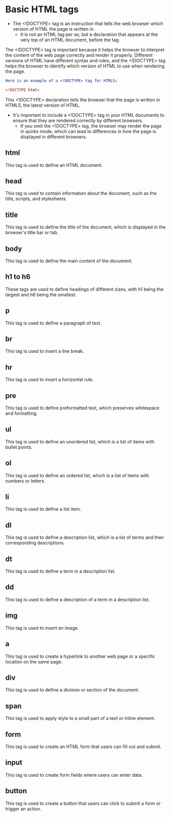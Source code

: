 # Basic HTML tags

- The <!DOCTYPE> tag is an instruction that tells the web browser which version of HTML the page is written in. 
  - It is not an HTML tag per se, but a declaration that appears at the very top of an HTML document, before the <html> tag.

The <!DOCTYPE> tag is important because it helps the browser to interpret the content of the web page correctly and render it properly. Different versions of HTML have different syntax and rules, and the <!DOCTYPE> tag helps the browser to identify which version of HTML to use when rendering the page.

```yml  
Here is an example of a <!DOCTYPE> tag for HTML5:
```  

```HTML
<!DOCTYPE html>
```
  
This <!DOCTYPE> declaration tells the browser that the page is written in HTML5, the latest version of HTML.

- It's important to include a <!DOCTYPE> tag in your HTML documents to ensure that they are rendered correctly by different browsers. 
  - If you omit the <!DOCTYPE> tag, the browser may render the page in quirks mode, which can lead to differences in how the page is displayed in different browsers.

## html 
  This tag is used to define an HTML document.
  
## head 
  This tag is used to contain information about the document, such as the title, scripts, and stylesheets.
  
## title 
  This tag is used to define the title of the document, which is displayed in the browser's title bar or tab.
  
## body 
  This tag is used to define the main content of the document.
  
## h1 to h6 
  These tags are used to define headings of different sizes, with h1 being the largest and h6 being the smallest.
  
## p 
  This tag is used to define a paragraph of text.
  
## br 
  This tag is used to insert a line break.
  
## hr 
  This tag is used to insert a horizontal rule.
  
## pre 
  This tag is used to define preformatted text, which preserves whitespace and formatting.

## ul 
  This tag is used to define an unordered list, which is a list of items with bullet points.
  
## ol 
  This tag is used to define an ordered list, which is a list of items with numbers or letters.

## li 
  This tag is used to define a list item.
  
## dl 
  This tag is used to define a description list, which is a list of terms and their corresponding descriptions.
  
## dt
  This tag is used to define a term in a description list.
  
## dd 
  This tag is used to define a description of a term in a description list.
  
## img 
  This tag is used to insert an image.
  
## a 
  This tag is used to create a hyperlink to another web page or a specific location on the same page.
  
## div 
  This tag is used to define a division or section of the document.
  
## span
  This tag is used to apply style to a small part of a text or inline element.
  
## form 
  This tag is used to create an HTML form that users can fill out and submit.
  
## input 
  This tag is used to create form fields where users can enter data.
  
## button 
  This tag is used to create a button that users can click to submit a form or trigger an action.
